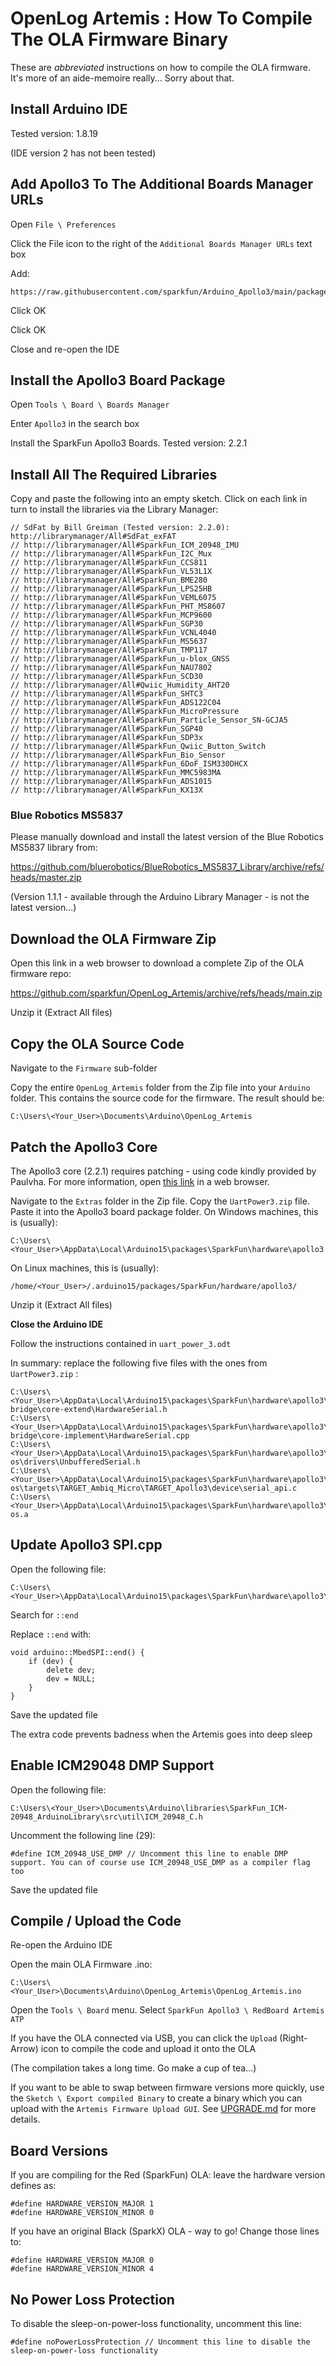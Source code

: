 # OpenLog Artemis : How To Compile The OLA Firmware Binary

These are  _abbreviated_ instructions on how to compile the OLA firmware. It's more of an aide-memoire really... Sorry about that.

## Install Arduino IDE

Tested version: 1.8.19

(IDE version 2 has not been tested)

## Add Apollo3 To The Additional Boards Manager URLs

Open `File \ Preferences`

Click the File icon to the right of the `Additional Boards Manager URLs` text box

Add:

```
https://raw.githubusercontent.com/sparkfun/Arduino_Apollo3/main/package_sparkfun_apollo3_index.json
```

Click OK

Click OK

Close and re-open the IDE

## Install the Apollo3 Board Package

Open `Tools \ Board \ Boards Manager`

Enter `Apollo3` in the search box

Install the SparkFun Apollo3 Boards. Tested version: 2.2.1

## Install All The Required Libraries

Copy and paste the following into an empty sketch. Click on each link in turn to install the libraries via the Library Manager:

```
// SdFat by Bill Greiman (Tested version: 2.2.0): http://librarymanager/All#SdFat_exFAT
// http://librarymanager/All#SparkFun_ICM_20948_IMU
// http://librarymanager/All#SparkFun_I2C_Mux
// http://librarymanager/All#SparkFun_CCS811
// http://librarymanager/All#SparkFun_VL53L1X
// http://librarymanager/All#SparkFun_BME280
// http://librarymanager/All#SparkFun_LPS25HB
// http://librarymanager/All#SparkFun_VEML6075
// http://librarymanager/All#SparkFun_PHT_MS8607
// http://librarymanager/All#SparkFun_MCP9600
// http://librarymanager/All#SparkFun_SGP30
// http://librarymanager/All#SparkFun_VCNL4040
// http://librarymanager/All#SparkFun_MS5637
// http://librarymanager/All#SparkFun_TMP117
// http://librarymanager/All#SparkFun_u-blox_GNSS
// http://librarymanager/All#SparkFun_NAU7802
// http://librarymanager/All#SparkFun_SCD30
// http://librarymanager/All#Qwiic_Humidity_AHT20
// http://librarymanager/All#SparkFun_SHTC3
// http://librarymanager/All#SparkFun_ADS122C04
// http://librarymanager/All#SparkFun_MicroPressure
// http://librarymanager/All#SparkFun_Particle_Sensor_SN-GCJA5
// http://librarymanager/All#SparkFun_SGP40
// http://librarymanager/All#SparkFun_SDP3x
// http://librarymanager/All#SparkFun_Qwiic_Button_Switch
// http://librarymanager/All#SparkFun_Bio_Sensor
// http://librarymanager/All#SparkFun_6DoF_ISM330DHCX
// http://librarymanager/All#SparkFun_MMC5983MA
// http://librarymanager/All#SparkFun_ADS1015
// http://librarymanager/All#SparkFun_KX13X
```

### Blue Robotics MS5837

Please manually download and install the latest version of the Blue Robotics MS5837 library from:

https://github.com/bluerobotics/BlueRobotics_MS5837_Library/archive/refs/heads/master.zip

(Version 1.1.1 - available through the Arduino Library Manager - is not the latest version...)

## Download the OLA Firmware Zip

Open this link in a web browser to download a complete Zip of the OLA firmware repo:

https://github.com/sparkfun/OpenLog_Artemis/archive/refs/heads/main.zip

Unzip it (Extract All files)

## Copy the OLA Source Code

Navigate to the `Firmware` sub-folder

Copy the entire `OpenLog_Artemis` folder from the Zip file into your `Arduino` folder. This contains the source code for the firmware. The result should be:

```
C:\Users\<Your_User>\Documents\Arduino\OpenLog_Artemis
```

## Patch the Apollo3 Core

The Apollo3 core (2.2.1) requires patching - using code kindly provided by Paulvha. For more information, open [this link](https://github.com/sparkfun/OpenLog_Artemis/issues/117#issuecomment-1085881142) in a web browser.

Navigate to the `Extras` folder in the Zip file. Copy the `UartPower3.zip` file. Paste it into the Apollo3 board package folder. On Windows machines, this is (usually):

```
C:\Users\<Your_User>\AppData\Local\Arduino15\packages\SparkFun\hardware\apollo3
```

On Linux machines, this is (usually):
```
/home/<Your_User>/.arduino15/packages/SparkFun/hardware/apollo3/
```

Unzip it (Extract All files)

**Close the Arduino IDE**

Follow the instructions contained in `uart_power_3.odt`

In summary: replace the following five files with the ones from `UartPower3.zip` :

```
C:\Users\<Your_User>\AppData\Local\Arduino15\packages\SparkFun\hardware\apollo3\2.2.1\cores\arduino\mbed-bridge\core-extend\HardwareSerial.h
C:\Users\<Your_User>\AppData\Local\Arduino15\packages\SparkFun\hardware\apollo3\2.2.1\cores\arduino\mbed-bridge\core-implement\HardwareSerial.cpp
C:\Users\<Your_User>\AppData\Local\Arduino15\packages\SparkFun\hardware\apollo3\2.2.1\cores\mbed-os\drivers\UnbufferedSerial.h
C:\Users\<Your_User>\AppData\Local\Arduino15\packages\SparkFun\hardware\apollo3\2.2.1\cores\mbed-os\targets\TARGET_Ambiq_Micro\TARGET_Apollo3\device\serial_api.c
C:\Users\<Your_User>\AppData\Local\Arduino15\packages\SparkFun\hardware\apollo3\2.2.1\variants\SFE_ARTEMIS_ATP\mbed\libmbed-os.a
```

## Update Apollo3 SPI.cpp

Open the following file:

```
C:\Users\<Your_User>\AppData\Local\Arduino15\packages\SparkFun\hardware\apollo3\2.2.1\libraries\SPI\src\SPI.cpp
```

Search for `::end`

Replace `::end` with:

```
void arduino::MbedSPI::end() {
    if (dev) {
        delete dev;
        dev = NULL;
    }
}
```

Save the updated file

The extra code prevents badness when the Artemis goes into deep sleep

## Enable ICM29048 DMP Support

Open the following file:

```
C:\Users\<Your_User>\Documents\Arduino\libraries\SparkFun_ICM-20948_ArduinoLibrary\src\util\ICM_20948_C.h
```

Uncomment the following line (29):

```
#define ICM_20948_USE_DMP // Uncomment this line to enable DMP support. You can of course use ICM_20948_USE_DMP as a compiler flag too
```

Save the updated file

## Compile / Upload the Code

Re-open the Arduino IDE

Open the main OLA Firmware .ino:

```
C:\Users\<Your_User>\Documents\Arduino\OpenLog_Artemis\OpenLog_Artemis.ino
```

Open the `Tools \ Board` menu. Select `SparkFun Apollo3 \ RedBoard Artemis ATP`

If you have the OLA connected via USB, you can click the `Upload` (Right-Arrow) icon to compile the code and upload it onto the OLA

(The compilation takes a long time. Go make a cup of tea...)

If you want to be able to swap between firmware versions more quickly, use the `Sketch \ Export compiled Binary` to create a binary which
you can upload with the `Artemis Firmware Upload GUI`. See [UPGRADE.md](./UPGRADE.md) for more details.

## Board Versions

If you are compiling for the Red (SparkFun) OLA: leave the hardware version defines as:

```
#define HARDWARE_VERSION_MAJOR 1
#define HARDWARE_VERSION_MINOR 0
```

If you have an original Black (SparkX) OLA - way to go! Change those lines to:

```
#define HARDWARE_VERSION_MAJOR 0
#define HARDWARE_VERSION_MINOR 4
```

## No Power Loss Protection

To disable the sleep-on-power-loss functionality, uncomment this line:

```
#define noPowerLossProtection // Uncomment this line to disable the sleep-on-power-loss functionality
```

